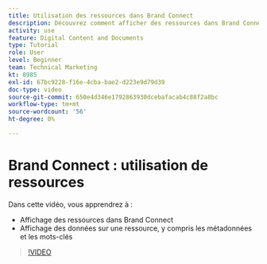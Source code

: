 ```yaml
---
title: Utilisation des ressources dans Brand Connect
description: Découvrez comment afficher des ressources dans Brand Connect et afficher des données sur une ressource, y compris des métadonnées et des mots-clés dans [!UICONTROL Gestion des actifs numériques Workfront].
activity: use
feature: Digital Content and Documents
type: Tutorial
role: User
level: Beginner
team: Technical Marketing
kt: 8985
exl-id: 67bc9228-f16e-4cba-bae2-d223e9d79d39
doc-type: video
source-git-commit: 650e4d346e1792863930dcebafacab4c88f2a8bc
workflow-type: tm+mt
source-wordcount: '56'
ht-degree: 0%

---
```


# Brand Connect : utilisation de ressources

Dans cette vidéo, vous apprendrez à :

* Affichage des ressources dans Brand Connect
* Affichage des données sur une ressource, y compris les métadonnées et les mots-clés

>[!VIDEO](https://video.tv.adobe.com/v/335247/?quality=12&learn=on)
